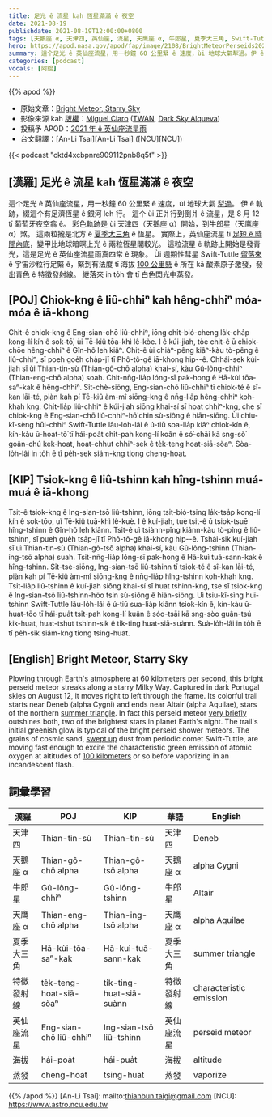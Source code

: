 ```yaml
---
title: 足光 ê 流星 kah 恆星滿滿 ê 夜空
date: 2021-08-19
publishdate: 2021-08-19T12:00:00+0800
tags: [天鵝座 α, 天津四, 英仙座, 流星, 天鹰座 α, 牛郎星, 夏季大三角, Swift-Tuttle 彗星, 彗星, 英仙座流星雨]
hero: https://apod.nasa.gov/apod/fap/image/2108/BrightMeteorPerseids2021-7337-crop-net1024.jpg
summary: 這个足光 ê 英仙座流星，用一秒鐘 60 公里緊 ê 速度，ùi 地球大氣犁過。伊 ê 軌跡，綴這个有足濟恆星 ê 銀河 leh 行。
categories: [podcast]
vocals: [阿錕]
---
```


{{% apod %}}

- 原始文章：[Bright Meteor, Starry Sky](https://apod.nasa.gov/apod/ap210819.html)
- 影像來源 kah [版權][copyright]：[Miguel Claro](http://www.miguelclaro.com/wp/) ([TWAN](http://www.twanight.org/claro), [Dark Sky Alqueva](http://www.darkskyalqueva.com/))
- 投稿予 APOD：[2021 年 ê 英仙座流星雨](https://www.facebook.com/media/set/?vanity=APOD.Sky&set=a.3855532511217606)
- 台文翻譯：[An-Li Tsai][An-Li Tsai] ([NCU][NCU])

{{< podcast "cktd4xcbpnre909112pnb8q5t" >}}

## [漢羅] 足光 ê 流星 kah 恆星滿滿 ê 夜空
這个足光 ê 英仙座流星，用一秒鐘 60 公里緊 ê 速度，ùi 地球大氣 [犁過][Plowing through]。
伊 ê 軌跡，綴這个有足濟恆星 ê 銀河 leh 行。
這个 ùi 正爿行到倒爿 ê 流星，是 8 月 12 tī 葡萄牙夜空翕 ê。
彩色軌跡是 ùi 天津四（天鵝座 α）開始，到牛郎星（天鹰座 α）煞。
這兩粒攏是北方 ê [夏季大三角][summer triangle] ê 恆星。
實際上，英仙座流星 tī [足短 ê 時間內底][very briefly]，變甲比地球暗暝上光 ê 兩粒恆星閣較光。
這粒流星 ê 軌跡上開始是發青光，這是足光 ê 英仙座流星雨真四常 ê 現象。
Ùi 週期性彗星 Swift-Tuttle [留落來][swept up] ê 宇宙沙粒行足緊 ê，緊到有法度 tī 海拔 [100 公里懸][100 kilometers t] ê 所在 kā 酸素原子激發，發出青色 ê 特徵發射線。
紲落來 in to̍h 會 tī 白色閃光中蒸發。

## [POJ] Chiok-kng ê liû-chhiⁿ kah hêng-chhiⁿ móa-móa ê iā-khong
Chit-ê chiok-kng ê Eng-sian-chō liû-chhiⁿ, iōng chi̍t-bió-cheng la̍k-cha̍p kong-lí kín ê sok-tō͘, ùi Tē-kiû tōa-khì lê-kòe.
I ê kúi-jiah, tòe chit-ê ū chiok-chōe hêng-chhiⁿ ê Gîn-hô leh kiâⁿ.
Chit-ê ùi chiàⁿ-pêng kiâⁿ-kàu tò-pêng ê liû-chhiⁿ, sī poeh goe̍h cha̍p-jī tī Phô-tô-gê iā-khong hip--ê.
Chhái-sek kúi-jiah sī ùi Thian-tin-sù (Thian-gô-chō alpha) khai-sí, kàu Gû-lông-chhiⁿ (Thian-eng-chō alpha) soah.
Chit-nn̄g-lia̍p lóng-sī pak-hong ê Hā-kùi tōa-saⁿ-kak ê hêng-chhiⁿ.
Si̍t-chè-siōng, Eng-sian-chō liû-chhiⁿ tī chiok-té ê sî-kan lāi-té, piàn kah pí Tē-kiû àm-mî siōng-kng ê nn̄g-lia̍p hêng-chhiⁿ koh-khah kng.
Chi̍t-lia̍p liû-chhiⁿ ê kúi-jiah siōng khai-sí sī hoat chhiⁿ-kng, che sī chiok-kng ê Eng-sian-chō liû-chhiⁿ-hō͘ chin sù-siông ê hiān-siōng.
Ùi chiu-kî-sèng hūi-chhiⁿ Swift-Tuttle lâu-lo̍h-lâi ê ú-tiū soa-lia̍p kiâⁿ chiok-kín ê, kín-kàu ū-hoat-tō͘ tī hái-poa̍t chi̍t-pah kong-lí koân ê só͘-chāi kā sng-sò͘ goân-chú kek-hoat, hoat-chhut chhiⁿ-sek ê te̍k-teng hoat-siā-sòaⁿ.
Sòa-lo̍h-lâi in to̍h ē tī pe̍h-sek siám-kng tiong cheng-hoat.

## [KIP] Tsiok-kng ê liû-tshinn kah hîng-tshinn muá-muá ê iā-khong
Tsit-ê tsiok-kng ê Ing-sian-tsō liû-tshinn, iōng tsi̍t-bió-tsing la̍k-tsa̍p kong-lí kín ê sok-tōo, uì Tē-kiû tuā-khì lê-kuè.
I ê kuí-jiah, tuè tsit-ê ū tsiok-tsuē hîng-tshinn ê Gîn-hô leh kiânn.
Tsit-ê uì tsiànn-pîng kiânn-kàu tò-pîng ê liû-tshinn, sī pueh gue̍h tsa̍p-jī tī Phô-tô-gê iā-khong hip--ê.
Tshái-sik kuí-jiah sī uì Thian-tin-sù (Thian-gô-tsō alpha) khai-sí, kàu Gû-lông-tshinn (Thian-ing-tsō alpha) suah.
Tsit-nn̄g-lia̍p lóng-sī pak-hong ê Hā-kuì tuā-sann-kak ê hîng-tshinn.
Si̍t-tsè-siōng, Ing-sian-tsō liû-tshinn tī tsiok-té ê sî-kan lāi-té, piàn kah pí Tē-kiû àm-mî siōng-kng ê nn̄g-lia̍p hîng-tshinn koh-khah kng.
Tsi̍t-lia̍p liû-tshinn ê kuí-jiah siōng khai-sí sī huat tshinn-kng, tse sī tsiok-kng ê Ing-sian-tsō liû-tshinn-hōo tsin sù-siông ê hiān-siōng.
Uì tsiu-kî-sìng huī-tshinn Swift-Tuttle lâu-lo̍h-lâi ê ú-tiū sua-lia̍p kiânn tsiok-kín ê, kín-kàu ū-huat-tōo tī hái-pua̍t tsi̍t-pah kong-lí kuân ê sóo-tsāi kā sng-sòo guân-tsú kik-huat, huat-tshut tshinn-sik ê ti̍k-ting huat-siā-suànn.
Suà-lo̍h-lâi in to̍h ē tī pe̍h-sik siám-kng tiong tsing-huat.

## [English] Bright Meteor, Starry Sky
[Plowing through][Plowing through] Earth's atmosphere at 60 kilometers per second, this bright perseid meteor streaks along a starry Milky Way.
Captured in dark Portugal skies on August 12, it moves right to left through the frame.
Its colorful trail starts near Deneb (alpha Cygni) and ends near Altair (alpha Aquilae), stars of the northern [summer triangle][summer triangle].
In fact this perseid meteor [very briefly][very briefly] outshines both, two of the brightest stars in planet Earth's night.
The trail's initial greenish glow is typical of the bright perseid shower meteors.
The grains of cosmic sand, [swept up][swept up] dust from periodic comet Swift-Tuttle, are moving fast enough to excite the characteristic green emission of atomic oxygen at altitudes of [100 kilometers][100 kilometers e] or so before vaporizing in an incandescent flash.

## 詞彙學習

|漢羅|POJ|KIP|華語|English|
|-|-|-|-|-|
|天津四|Thian-tin-sù|Thian-tin-sù|天津四|Deneb|
|天鵝座 α|Thian-gô-chō alpha|Thian-gô-tsō alpha|天鵝座 α|alpha Cygni|
|牛郎星|Gû-lông-chhiⁿ|Gû-lông-tshinn|牛郎星|Altair|
|天鹰座 α|Thian-eng-chō alpha|Thian-ing-tsō alpha|天鹰座 α|alpha Aquilae|
|夏季大三角|Hā-kùi-tōa-saⁿ-kak|Hā-kuì-tuā-sann-kak|夏季大三角|summer triangle|
|特徵發射線|te̍k-teng-hoat-siā-sòaⁿ|ti̍k-ting-huat-siā-suànn|特徵發射線|characteristic emission|
|英仙座流星|Eng-sian-chō liû-chhiⁿ|Ing-sian-tsō liû-tshinn|英仙座流星|perseid meteor|
|海拔|hái-poa̍t|hái-pua̍t|海拔|altitude|
|蒸發|cheng-hoat|tsing-huat|蒸發|vaporize|

{{% /apod %}}
[An-Li Tsai]: mailto:thianbun.taigi@gmail.com
[NCU]: https://www.astro.ncu.edu.tw

[copyright]: https://apod.nasa.gov/apod/fap/lib/about_apod.html#srapply

[Plowing through]:https://apod.nasa.gov/apod/ap180817.html
[summer triangle]:https://apod.nasa.gov/apod/ap150627.html
[very briefly]:https://apod.nasa.gov/apod/ap180908.html
[swept up]:https://solarsystem.nasa.gov/asteroids-comets-and-meteors/meteors-and-meteorites/perseids/in-depth/
[100 kilometers e]:https://apod.nasa.gov/apod/ap210724.html
[100 kilometers t]:https://apod.tw/daily/20210724/

